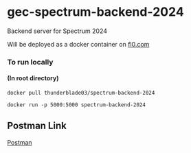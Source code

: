 # gec-spectrum-backend-2024
Backend server for Spectrum 2024


Will be deployed as a docker container on [fl0.com](https://www.fl0.com/)

### To run locally

#### (In root directory)
```docker pull thunderblade03/spectrum-backend-2024```

```docker run -p 5000:5000 spectrum-backend-2024```

## Postman Link

[Postman](https://www.postman.com/solar-shuttle-316084/workspace/spectrum-2024/collection/24371326-48cb74cc-c49a-4eab-bbf4-7c3cbc27ab50?action=share&creator=24371326)


